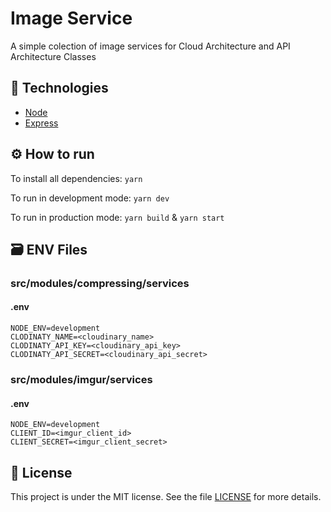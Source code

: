 # Image Service

A simple colection of image services for Cloud Architecture and API Architecture Classes 

## :rocket: Technologies

- [Node](https://nodejs.org/en/)
- [Express](https://expressjs.com/)

## :gear: How to run

To install all dependencies: ```yarn```

To run in development mode: ```yarn dev```

To run in production mode: ```yarn build``` & ```yarn start```

## 🗃 ENV Files

### src/modules/compressing/services

#### .env

```env
NODE_ENV=development
CLODINATY_NAME=<cloudinary_name>
CLODINATY_API_KEY=<cloudinary_api_key>
CLODINATY_API_SECRET=<cloudinary_api_secret>
```

### src/modules/imgur/services

#### .env

```env
NODE_ENV=development
CLIENT_ID=<imgur_client_id>
CLIENT_SECRET=<imgur_client_secret>
```

## :memo: License

This project is under the MIT license. See the file [LICENSE](LICENSE) for more details.